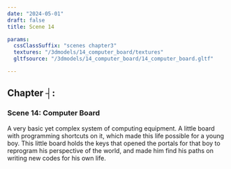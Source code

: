 ```yaml
---
date: "2024-05-01"
draft: false
title: Scene 14

params:
  cssClassSuffix: "scenes chapter3"
  textures: "/3dmodels/14_computer_board/textures"
  gltfsource: "/3dmodels/14_computer_board/14_computer_board.gltf"

---
```

<h2 class="green">Chapter &#9508;:</h2>
<h3 class="green">Scene 14: Computer Board</h3>
<canvas id="c"></canvas>
<p>A very basic yet complex system of computing equipment. A little board with programming shortcuts on it, which made this life possible for a young boy. This little board holds the keys that opened the portals for that boy to reprogram his perspective of the world, and made him find his paths on writing new codes for his own life.</p>

